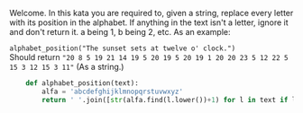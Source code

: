 Welcome. In this kata you are required to, given a string, replace every letter with its position in the alphabet. If anything in the text isn't a letter, ignore it and don't return it. a being 1, b being 2, etc. As an example:

```alphabet_position("The sunset sets at twelve o' clock.")```   
Should return ```"20 8 5 19 21 14 19 5 20 19 5 20 19 1 20 20 23 5 12 22 5 15 3 12 15 3 11"``` (As a string.)
```python
    def alphabet_position(text):
        alfa = 'abcdefghijklmnopqrstuvwxyz'
        return ' '.join([str(alfa.find(l.lower())+1) for l in text if l.isalpha()])
```
